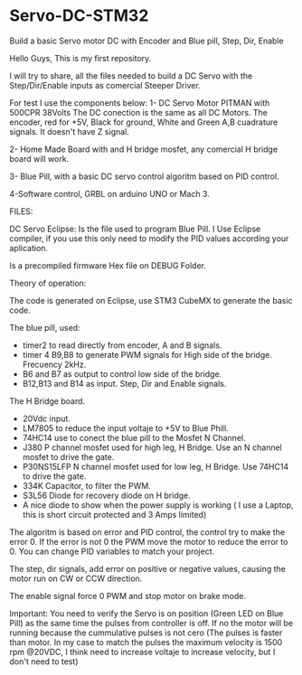 # Servo-DC-STM32
Build a basic Servo motor DC with Encoder and Blue pill, Step, Dir, Enable

Hello Guys, This is my first repository.

I will try to share, all the files needed to build a DC Servo with the Step/Dir/Enable inputs as comercial Steeper Driver.

For test I use the components below:
1- DC Servo Motor PITMAN  with 500CPR 38Volts
     The DC conection is the same as all DC Motors.
     The encoder, red for +5V, Black for ground, White and Green A,B cuadrature signals. It doesn't have Z signal.
     
2- Home Made Board with and H bridge mosfet, any comercial H bridge board will work. 

3- Blue Pill, with a basic DC servo control algoritm based on PID control.
      
 4-Software control, GRBL on arduino UNO or Mach 3.
  
 
 FILES:
 
 DC Servo Eclipse: Is the file used to program Blue Pill. I Use Eclipse compiler, if you use this only need to modify the PID values according your aplication.
 
 Is a precompiled firmware Hex file on DEBUG Folder.
 
 Theory of operation:
 
The code is generated on Eclipse, use STM3  CubeMX to generate the basic code.

The blue pill, used:
- timer2 to read directly from encoder, A and B signals.
- timer 4 B9,B8 to generate PWM signals for High side of the bridge. Frecuency 2kHz.
- B6 and B7 as output to control low side of the bridge.
- B12,B13 and B14 as input. Step, Dir and Enable signals.

The H Bridge board.
- 20Vdc input.
- LM7805 to reduce the input voltaje to +5V to Blue Phill.
- 74HC14 use to conect the blue pill to the Mosfet N Channel.
- J380 P channel mosfet used for high leg, H Bridge. Use an N channel mosfet to drive the gate.
- P30NS15LFP N channel mosfet used for low leg, H Bridge. Use 74HC14 to drive the gate.
- 334K Capacitor, to filter the PWM.
- S3L56  Diode for recovery diode on H bridge.
- A nice diode to show when the power supply is working ( I use a Laptop, this is short circuit protected and 3 Amps limited)

The algoritm is based on error and PID control, the control try to make the error 0. If the error is not 0 the PWM move the motor to reduce the error to 0. You can change PID variables to match your project.

The step, dir signals, add error on positive or negative values, causing the motor run on CW or CCW direction. 

The enable signal force 0 PWM and stop motor on brake mode.

Important: You need to verify the Servo is on position (Green LED on Blue Pill) as the same time the pulses from controller is off. If no the motor will be running because the cummulative pulses is not cero (The pulses is faster than motor. In my case to match the pulses the maximum velocity is 1500 rpm @20VDC, I think need to increase voltaje to increase velocity, but I don't need to test)



 
 
 
 

